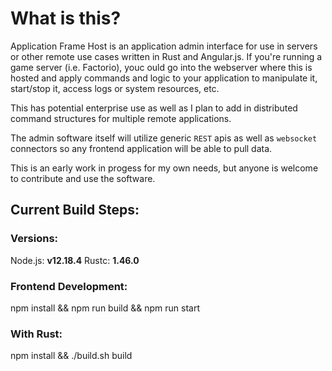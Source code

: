 # What is this?

Application Frame Host is an application admin interface for use in servers or
other remote use cases written in Rust and Angular.js. If you're running a game
server (i.e. Factorio), youc ould go into the webserver where this is hosted and
apply commands and logic to your application to manipulate it, start/stop it,
access logs or system resources, etc.

This has potential enterprise use as well as I plan to add in distributed
command structures for multiple remote applications.

The admin software itself will utilize generic `REST` apis as well as `websocket`
connectors so any frontend application will be able to pull data.

This is an early work in progess for my own needs, but anyone is welcome to
contribute and use the software.

## Current Build Steps:

### Versions: 
Node.js: **v12.18.4**
Rustc: **1.46.0**

### Frontend Development:

npm install &&
npm run build &&
npm run start

### With Rust:

npm install &&
./build.sh build
